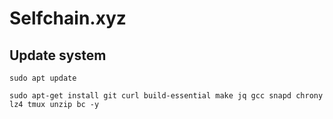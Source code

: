 # Selfchain.xyz

## Update system

```sudo apt update```

```sudo apt-get install git curl build-essential make jq gcc snapd chrony lz4 tmux unzip bc -y```
